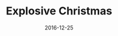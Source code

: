---
title: Explosive Christmas
date: 2016-12-25
extra: 
    cover: /covers/retrylife/explosive_xmas.jpg
    artists:
        - Evan Pratten
        - Nathan Desjardins
        - Russell Seck
    urls:
        spotify: https://open.spotify.com/album/2skpFmpTQmTRcCoOQk76O6
        apple_music: https://music.apple.com/us/album/explosive-christmas/1626866197
---